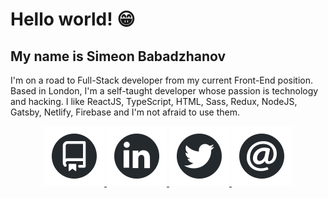# Hello world! 😁

## My name is Simeon Babadzhanov

I'm on a road to Full-Stack developer from my current Front-End position. Based in London, I'm a self-taught developer whose passion is technology and hacking. I like ReactJS, TypeScript, HTML, Sass, Redux, NodeJS, Gatsby, Netlify, Firebase and I'm not afraid to use them.

<div align="center">
    <a href="https://github.com/Babadzhanov?tab=repositories" target="_blank">
        <img width="96" height="96"  src="https://github.com/Babadzhanov/Babadzhanov/blob/master/assets/icon-repos.svg">
    </a>
    <a href="https://www.linkedin.com/in/simeon-babadzhanov/" target="_blank">
        <img width="96" height="96" src="https://github.com/Babadzhanov/Babadzhanov/blob/master/assets/icon-linkedin.svg">
    </a>
    <a href="https://twitter.com/s_babadzhanov" target="_blank">
        <img width="96" height="96"  src="https://github.com/Babadzhanov/Babadzhanov/blob/master/assets/icon-twitter.svg">
    </a>
    <a href="mailto:simeoncoding@gmail.com" target="_blank">
        <img width="96" height="96"  src="https://github.com/Babadzhanov/Babadzhanov/blob/master/assets/icon-email.svg">
    </a>
</div>
